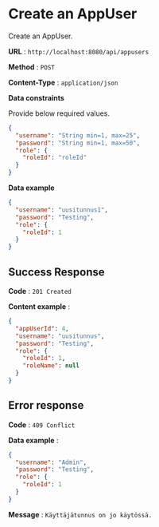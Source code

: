 # Create an AppUser

Create an AppUser.

**URL** : `http://localhost:8080/api/appusers`

**Method** : `POST`

**Content-Type** : `application/json`

<!--**Auth required** : Yes

**Permissions required** : None -->

**Data constraints**

Provide below required values.

```json
{
  "username": "String min=1, max=25",
  "password": "String min=1, max=50",
  "role": {
    "roleId": "roleId"
  }
}
```

**Data example**

```json
{
  "username": "uusitunnus1",
  "password": "Testing",
  "role": {
    "roleId": 1
  }
}
```

## Success Response

**Code** : `201 Created`

**Content example** :

```json
{
  "appUserId": 4,
  "username": "uusitunnus",
  "password": "Testing",
  "role": {
    "roleId": 1,
    "roleName": null
  }
}
```

## Error response

**Code** : `409 Conflict`

**Data example** :

```json
{
  "username": "Admin",
  "password": "Testing",
  "role": {
    "roleId": 1
  }
}
```

**Message** : `Käyttäjätunnus on jo käytössä.`
